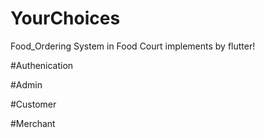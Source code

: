 # YourChoices
Food_Ordering System in Food Court implements by flutter!

#Authenication

#Admin

#Customer

#Merchant

